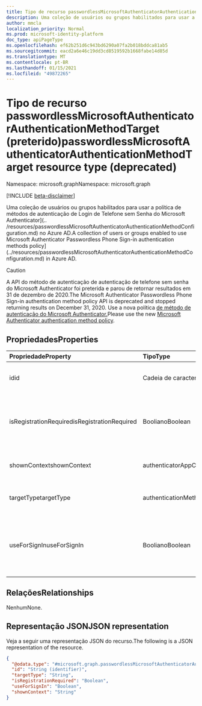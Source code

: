 ```yaml
---
title: Tipo de recurso passwordlessMicrosoftAuthenticatorAuthenticationMethodTarget
description: Uma coleção de usuários ou grupos habilitados para usar a política de métodos de autenticação de Login de Telefone sem Senha do Microsoft Authenticator.
author: mmcla
localization_priority: Normal
ms.prod: microsoft-identity-platform
doc_type: apiPageType
ms.openlocfilehash: ef62b251d6c943bd6290a07fa2b018bddca81ab5
ms.sourcegitcommit: eacd2a6e46c19dd3cd8519592b1668fabe14d85d
ms.translationtype: MT
ms.contentlocale: pt-BR
ms.lasthandoff: 01/15/2021
ms.locfileid: "49872265"
---
```

# <a name="passwordlessmicrosoftauthenticatorauthenticationmethodtarget-resource-type-deprecated"></a><span data-ttu-id="ee098-103">Tipo de recurso passwordlessMicrosoftAuthenticatorAuthenticationMethodTarget (preterido)</span><span class="sxs-lookup"><span data-stu-id="ee098-103">passwordlessMicrosoftAuthenticatorAuthenticationMethodTarget resource type (deprecated)</span></span>

<span data-ttu-id="ee098-104">Namespace: microsoft.graph</span><span class="sxs-lookup"><span data-stu-id="ee098-104">Namespace: microsoft.graph</span></span>

[!INCLUDE [beta-disclaimer](../../includes/beta-disclaimer.md)]

<span data-ttu-id="ee098-105">Uma coleção de usuários ou grupos habilitados para usar a política de métodos de autenticação de Login de Telefone sem Senha do Microsoft Authenticator](.. /resources/passwordlessMicrosoftAuthenticatorAuthenticationMethodConfiguration.md) no Azure AD.</span><span class="sxs-lookup"><span data-stu-id="ee098-105">A collection of users or groups enabled to use Microsoft Authenticator Passwordless Phone Sign-in authentication methods policy](../resources/passwordlessMicrosoftAuthenticatorAuthenticationMethodConfiguration.md) in Azure AD.</span></span>

> [!CAUTION]
> <span data-ttu-id="ee098-106">A API do método de autenticação de autenticação de telefone sem senha do Microsoft Authenticator foi preterida e parou de retornar resultados em 31 de dezembro de 2020.</span><span class="sxs-lookup"><span data-stu-id="ee098-106">The Microsoft Authenticator Passwordless Phone Sign-in authentication method policy API is deprecated and stopped returning results on December 31, 2020.</span></span> <span data-ttu-id="ee098-107">Use a nova política [de método de autenticação do Microsoft Authenticator.](../resources/microsoftAuthenticatorAuthenticationMethodConfiguration.md)</span><span class="sxs-lookup"><span data-stu-id="ee098-107">Please use the new [Microsoft Authenticator authentication method policy](../resources/microsoftAuthenticatorAuthenticationMethodConfiguration.md).</span></span>

## <a name="properties"></a><span data-ttu-id="ee098-108">Propriedades</span><span class="sxs-lookup"><span data-stu-id="ee098-108">Properties</span></span>
|<span data-ttu-id="ee098-109">Propriedade</span><span class="sxs-lookup"><span data-stu-id="ee098-109">Property</span></span>|<span data-ttu-id="ee098-110">Tipo</span><span class="sxs-lookup"><span data-stu-id="ee098-110">Type</span></span>|<span data-ttu-id="ee098-111">Descrição</span><span class="sxs-lookup"><span data-stu-id="ee098-111">Description</span></span>|
|:---|:---|:---|
|<span data-ttu-id="ee098-112">id</span><span class="sxs-lookup"><span data-stu-id="ee098-112">id</span></span>|<span data-ttu-id="ee098-113">Cadeia de caracteres</span><span class="sxs-lookup"><span data-stu-id="ee098-113">String</span></span>|<span data-ttu-id="ee098-114">ID do objeto de um usuário ou grupo do Azure AD.</span><span class="sxs-lookup"><span data-stu-id="ee098-114">Object ID of an Azure AD user or group.</span></span>|
|<span data-ttu-id="ee098-115">isRegistrationRequired</span><span class="sxs-lookup"><span data-stu-id="ee098-115">isRegistrationRequired</span></span>|<span data-ttu-id="ee098-116">Booliano</span><span class="sxs-lookup"><span data-stu-id="ee098-116">Boolean</span></span>|<span data-ttu-id="ee098-117">Determina se o usuário é imposto a registrar o método de autenticação.</span><span class="sxs-lookup"><span data-stu-id="ee098-117">Determines whether the user is enforced to register the authentication method.</span></span>|
|<span data-ttu-id="ee098-118">shownContext</span><span class="sxs-lookup"><span data-stu-id="ee098-118">shownContext</span></span>|<span data-ttu-id="ee098-119">authenticatorAppContextType</span><span class="sxs-lookup"><span data-stu-id="ee098-119">authenticatorAppContextType</span></span>|<span data-ttu-id="ee098-120">Os valores possíveis são: `location` e `app`.</span><span class="sxs-lookup"><span data-stu-id="ee098-120">Possible values are: `location`, `app`.</span></span>|
|<span data-ttu-id="ee098-121">targetType</span><span class="sxs-lookup"><span data-stu-id="ee098-121">targetType</span></span>|<span data-ttu-id="ee098-122">authenticationMethodTargetType</span><span class="sxs-lookup"><span data-stu-id="ee098-122">authenticationMethodTargetType</span></span>|<span data-ttu-id="ee098-123">Os valores possíveis são: `user` e `group`.</span><span class="sxs-lookup"><span data-stu-id="ee098-123">Possible values are: `user`, `group`.</span></span>|
|<span data-ttu-id="ee098-124">useForSignIn</span><span class="sxs-lookup"><span data-stu-id="ee098-124">useForSignIn</span></span>|<span data-ttu-id="ee098-125">Booliano</span><span class="sxs-lookup"><span data-stu-id="ee098-125">Boolean</span></span>|<span data-ttu-id="ee098-126">Determina se o método de autenticação pode ser usado para entrar no Azure AD.</span><span class="sxs-lookup"><span data-stu-id="ee098-126">Determines whether the authentication method can be used to sign in to Azure AD.</span></span>|

## <a name="relationships"></a><span data-ttu-id="ee098-127">Relações</span><span class="sxs-lookup"><span data-stu-id="ee098-127">Relationships</span></span>
<span data-ttu-id="ee098-128">Nenhum</span><span class="sxs-lookup"><span data-stu-id="ee098-128">None.</span></span>

## <a name="json-representation"></a><span data-ttu-id="ee098-129">Representação JSON</span><span class="sxs-lookup"><span data-stu-id="ee098-129">JSON representation</span></span>
<span data-ttu-id="ee098-130">Veja a seguir uma representação JSON do recurso.</span><span class="sxs-lookup"><span data-stu-id="ee098-130">The following is a JSON representation of the resource.</span></span>
<!-- {
  "blockType": "resource",
  "keyProperty": "id",
  "@odata.type": "microsoft.graph.passwordlessMicrosoftAuthenticatorAuthenticationMethodTarget",
  "baseType": "microsoft.graph.authenticationMethodTarget",
  "openType": false
}
-->
``` json
{
  "@odata.type": "#microsoft.graph.passwordlessMicrosoftAuthenticatorAuthenticationMethodTarget",
  "id": "String (identifier)",
  "targetType": "String",
  "isRegistrationRequired": "Boolean",
  "useForSignIn": "Boolean",
  "shownContext": "String"
}
```
